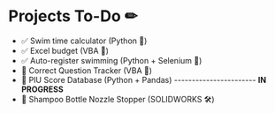 # Projects To-Do ✏
- ✅ Swim time calculator (Python 🐍)
- ✅ Excel budget (VBA 🧮) 
- ✅ Auto-register swimming (Python + Selenium 🐍) 
- 🔳 Correct Question Tracker (VBA 🧮)
- 🔳 PIU Score Database (Python + Pandas) ----------------------- **IN PROGRESS**
- 🔳 Shampoo Bottle Nozzle Stopper (SOLIDWORKS 🛠)
